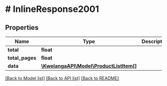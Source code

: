 # # InlineResponse2001

## Properties

Name | Type | Description | Notes
------------ | ------------- | ------------- | -------------
**total** | **float** |  | [optional]
**total_pages** | **float** |  | [optional]
**data** | [**\KwelangaAPI\Model\ProductListItem[]**](ProductListItem.md) |  | [optional]

[[Back to Model list]](../../README.md#models) [[Back to API list]](../../README.md#endpoints) [[Back to README]](../../README.md)
